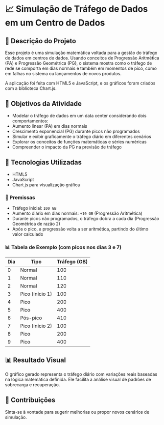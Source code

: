 # 📈 Simulação de Tráfego de Dados em um Centro de Dados

## 📘 Descrição do Projeto

Esse projeto é uma simulação matemática voltada para a gestão do tráfego de dados em centros de dados. Usando conceitos de Progressão Aritmética (PA) e Progressão Geométrica (PG), o sistema mostra como o tráfego de rede se comporta em dias normais e também em momentos de pico, como em falhas no sistema ou lançamentos de novos produtos.

A aplicação foi feita com HTML5 e JavaScript, e os gráficos foram criados com a biblioteca Chart.js.

## 🎯 Objetivos da Atividade

- Modelar o tráfego de dados em um data center considerando dois comportamentos:
- Aumento linear (PA) em dias normais
- Crescimento exponencial (PG) durante picos não programados
- Simular e exibir graficamente o tráfego diário em diferentes cenários
- Explorar os conceitos de funções matemáticas e séries numéricas
- Compreender o impacto da PG na previsão de tráfego

## 🔧 Tecnologias Utilizadas

- HTML5
- JavaScript 
- Chart.js para visualização gráfica

### 📌 Premissas

- Tráfego inicial: `100 GB`
- Aumento diário em dias normais: `+10 GB` (Progressão Aritmética)
- Durante picos não programados, o tráfego dobra a cada dia (Progressão Geométrica de razão 2)
- Após o pico, a progressão volta a ser aritmética, partindo do último valor calculado

### 📊 Tabela de Exemplo (com picos nos dias 3 e 7)

| Dia | Tipo            | Tráfego (GB) |
|-----|------------------|--------------|
| 0   | Normal           | 100          |
| 1   | Normal           | 110          |
| 2   | Normal           | 120          |
| 3   | Pico (início 1)  | 100          |
| 4   | Pico             | 200          |
| 5   | Pico             | 400          |
| 6   | Pós-pico         | 410          |
| 7   | Pico (início 2)  | 100          |
| 8   | Pico             | 200          |
| 9   | Pico             | 400          |

## 📊 Resultado Visual

O gráfico gerado representa o tráfego diário com variações reais baseadas na lógica matemática definida. Ele facilita a análise visual de padrões de sobrecarga e recuperação.

## 🤝 Contribuições

Sinta-se à vontade para sugerir melhorias ou propor novos cenários de simulação.
